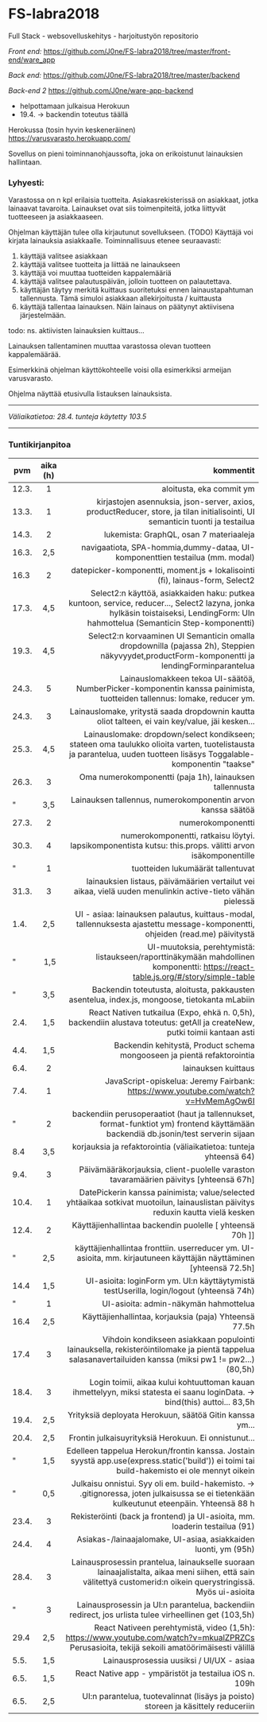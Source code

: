 # FS-labra2018

Full Stack - websovelluskehitys - harjoitustyön repositorio

*Front end:*
https://github.com/J0ne/FS-labra2018/tree/master/front-end/ware_app

*Back end:* 
https://github.com/J0ne/FS-labra2018/tree/master/backend

*Back-end 2*
https://github.com/J0ne/ware-app-backend
- helpottamaan julkaisua Herokuun
- 19.4. -> backendin toteutus täällä

Herokussa (tosin hyvin keskeneräinen)
https://varusvarasto.herokuapp.com/


Sovellus on pieni toiminnanohjaussofta, joka on erikoistunut lainauksien hallintaan. 

### Lyhyesti:
Varastossa on n kpl erilaisia tuotteita. 
Asiakasrekisterissä on asiakkaat, jotka lainaavat tavaroita.
Lainaukset ovat siis toimenpiteitä, jotka liittyvät tuotteeseen ja asiakkaaseen.

Ohjelman käyttäjän tulee olla kirjautunut sovellukseen. (TODO)
Käyttäjä voi kirjata lainauksia asiakkaalle. Toiminnallisuus etenee seuraavasti:
1. käyttäjä valitsee asiakkaan
2. käyttäjä valitsee tuotteita ja liittää ne lainaukseen
3. käyttäjä voi muuttaa tuotteiden kappalemääriä 
4. käyttäjä valitsee palautuspäivän, jolloin tuotteen on palautettava. 
5. käyttäjän täytyy merkitä kuittaus suoritetuksi ennen lainaustapahtuman tallennusta. Tämä simuloi asiakkaan allekirjoitusta / kuittausta
6. käyttäjä tallentaa lainauksen. Näin lainaus on päätynyt aktiivisena järjestelmään.

todo: ns. aktiivisten lainauksien kuittaus...

Lainauksen tallentaminen muuttaa varastossa olevan tuotteen kappalemäärää.

Esimerkkinä ohjelman käyttökohteelle voisi olla esimerkiksi armeijan varusvarasto.

Ohjelma näyttää etusivulla listauksen lainauksista.

---

*Väliaikatietoa: 28.4. tunteja käytetty 103.5*


---

### Tuntikirjanpitoa

| pvm	| aika (h)|kommentit  |
| ------|:-------:| ---------:|
|	12.3.|  1	| aloitusta, eka commit ym												|
|	13.3.|	1	| kirjastojen asennuksia, json-server, axios, productReducer, store, ja tilan initialisointi, UI semanticin tuonti ja testailua|
|	14.3.|	2	| lukemista: GraphQL, osan 7 materiaaleja	|
|	16.3.| 	2,5 | navigaatiota, SPA-hommia,dummy-dataa, UI-komponenttien testailua (mm. modal)
|   16.3 |  2   | datepicker-komponentti, moment.js + lokalisointi (fi), lainaus-form, Select2|
|   17.3.|  4,5 | Select2:n käyttöä, asiakkaiden haku: putkea kuntoon, service, reducer..., Select2 lazyna, jonka hylkäsin toistaiseksi, LendingForm: UIn hahmottelua (Semanticin Step-komponentti)|
|	19.3.|	4,5	| Select2:n korvaaminen UI Semanticin omalla dropdownilla (pajassa 2h), Steppien näkyvyydet,productForm-komponentti ja lendingForminparantelua |
|	24.3.| 5	| Lainauslomakkeen tekoa UI-säätöä, NumberPicker-komponentin kanssa painimista, tuotteiden tallennus: lomake, reducer ym.|
|	24.3.| 3	| Lainauslomake, yritystä saada dropdownin kautta oliot talteen, ei vain key/value, jäi kesken...|
|	25.3.| 4,5	| Lainauslomake: dropdown/select kondikseen; stateen oma taulukko olioita varten, tuotelistausta ja parantelua, uuden tuotteen lisäsys Toggalable-komponentin "taakse"|
|	26.3.| 3	| Oma numerokomponentti (paja 1h), lainauksen tallennusta |
|	  "  | 3,5	| Lainauksen tallennus, numerokomponentin arvon kanssa säätöä|
|	27.3.| 2	| numerokomponentti|
|	30.3.| 4	| numerokomponentti, ratkaisu löytyi. lapsikomponentista kutsu: this.props.<handle> välitti arvon isäkomponentille |
| 	  "	 | 1	| tuotteiden lukumäärät tallentuvat | 																					|
|	31.3.| 3	| lainauksien listaus, päivämäärien vertailut vei aikaa, vielä uuden menulinkin active-tieto vähän pielessä |
|	1.4. | 2,5	| UI - asiaa: lainauksen palautus, kuittaus-modal, tallennuksesta ajastettu message-komponentti, ohjeiden (read.me) päivitystä |	
|	 "	 | 1,5	| UI-muutoksia, perehtymistä: listaukseen/raporttinäkymään mahdollinen komponentti: https://react-table.js.org/#/story/simple-table		|
|	 "   | 3,5	| Backendin toteutusta, aloitusta, pakkausten asentelua, index.js, mongoose, tietokanta mLabiin |
|	2.4. | 1,5	| React Nativen tutkailua (Expo, ehkä n. 0,5h), backendiin alustava toteutus: getAll ja createNew, putki toimii kantaan asti  |
|	4.4. | 1,5	| Backendin kehitystä, Product schema mongooseen ja pientä refaktorointia |
|	6.4. | 2	| lainauksen kuittaus |
|	7.4. | 1	| JavaScript-opiskelua: Jeremy Fairbank: https://www.youtube.com/watch?v=HvMemAgOw6I |
|	 "	 | 2	| backendiin perusoperaatiot (haut ja tallennukset, format-funktiot ym) frontend käyttämään backendiä db.jsonin/test serverin sijaan|
|	8.4  | 3,5	| korjauksia ja refaktorointia  (väliaikatietoa: tunteja yhteensä 64)|
|	9.4. | 3	| Päivämääräkorjauksia, client-puolelle varaston tavaramäärien päivitys [yhteensä 67h] |
|  10.4. | 1	| DatePickerin kanssa painimista; value/selected yhtäaikaa sotkivat muotoilun, lainauslistan päivitys reduxin kautta vielä kesken |
|  12.4. |	2	| Käyttäjienhallintaa backendin puolelle	[ yhteensä 70h ]]	|
|   "	 |	2,5	| käyttäjienhallintaa fronttiin. userreducer ym. UI-asioita, mm. kirjautuneen käyttäjän näyttäminen [yhteensä 72.5h]|
|  14.4  |	1,5	| UI-asioita: loginForm ym. UI:n käyttäytymistä testUserilla, login/logout  (yhteensä 74h)|
|	"	 |	1	| UI-asioita: admin-näkymän hahmottelua	|
|	16.4 |	2,5	| Käyttäjienhallintaa, korjauksia (paja) Yhteensä 77.5h	|
|	17.4 |	3	| Vihdoin kondikseen asiakkaan populointi lainauksella, rekisteröintilomake ja pientä tappelua salasanavertailuiden kanssa (miksi pw1 != pw2...) (80,5h)	|
|  18.4. |  3	| Login toimii, aikaa kului kohtuuttoman kauan ihmettelyyn, miksi statesta ei saanu loginData. -> bind(this) auttoi... 83,5h|
|  19.4. |	2,5	| Yrityksiä deployata Herokuun, säätöä Gitin kanssa ym...	|
|  20.4. | 2,5	| Frontin julkaisuyrityksiä Herokuun. Ei onnistunut...	|
|	"	 | 1,5	| Edelleen tappelua Herokun/frontin kanssa. Jostain syystä app.use(express.static('build')) ei toimi tai build-hakemisto ei ole mennyt oikein|
|	"	 | 0,5	| Julkaisu onnistui. Syy oli em. build-hakemisto. -> .gitignoressa, joten julkaisussa se ei tietenkään kulkeutunut eteenpäin. Yhteensä 88 h|
|	23.4.| 3	|Rekisteröinti (back ja frontend) ja UI-asioita, mm. loaderin testailua (91)|
|	24.4.| 4	| Asiakas-/lainaajalomake, UI-asiaa, asiakkaiden luonti, ym  (95h)|
|	28.4.| 3	| Lainausprosessin prantelua, lainaukselle suoraan lainaajalistalta, aikaa meni siihen, että sain välitettyä customerid:n oikein querystringissä. Myös ui-asioita|
|	"	 | 3	| Lainausprosessin ja UI:n parantelua, backendiin redirect, jos urlista tulee virheellinen get	(103,5h)|
| 	29.4 | 2,5  | React Nativeen perehtymistä, video (1,5h): https://www.youtube.com/watch?v=mkualZPRZCs Perusasioita, tekijä sekoili amatöörimäisesti välillä |
| 5.5.  | 1,5	| Lainausprosessia uusiksi / UI/UX - asiaa|
|	6.5. | 1,5	| React Native app - ympäristöt ja testailua iOS n. 109h|
|	6.5. |	2,5 | UI:n parantelua, tuotevalinnat (lisäys ja poisto) storeen ja käsittely reduceriin |


